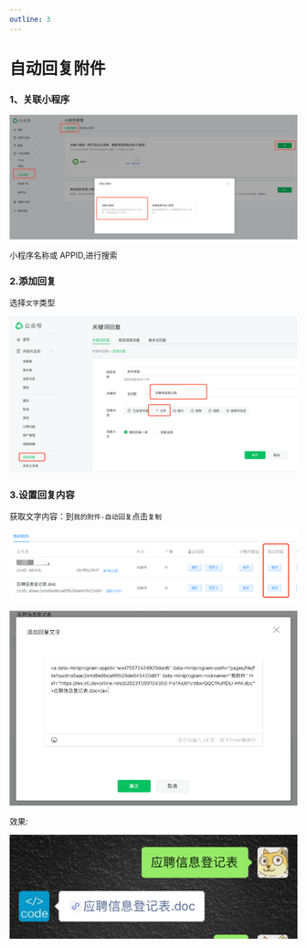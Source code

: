 ```yaml
---
outline: 3
---
```


# 自动回复附件

### 1、关联小程序

![关联小程序](./images/custom-menu-by-fule-1.png)

小程序名称或 APPID,进行搜索

### 2.添加回复

选择`文字`类型

![添加回复](./images/reply-file-by-keyword-1.png)


### 3.设置回复内容

获取文字内容：到`我的附件-自动回复`点击`复制`

![获取自动回复内容](./images/reply-file-by-keyword-2.png)

![粘贴内容](./images/reply-file-by-keyword-3.png)

效果:

![效果](./images/reply-file-by-keyword-4.png)
